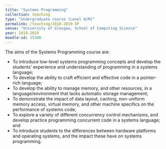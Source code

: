 ```yaml
---
title: "Systems Programming"
collection: teaching
type: "Undergraduate course (Level H/M)"
permalink: /teaching/2018-2019-SP
venue: "University of Glasgow, School of Computing Science"
year: 2018-2019
moodle-id: 15388
---
```


The aims of the Systems Programming course are:

- To introduce low-level systems programming concepts and develop the students' experience and understanding of programming in a systems language;
- To develop the ability to craft efficient and effective code in a pointer-rich language;
- To develop the ability to manage memory, and other resources, in a language/environment that lacks automatic storage management;
- To demonstrate the impact of data layout, caching, non-uniform memory access, virtual memory, and other machine specifics on the performance of systems code; 
- To explore a variety of different concurrency control mechanisms, and develop practice programming concurrent code in a systems language; and
- To introduce students to the differences between hardware platforms and operating systems, and the impact these have on systems programming.
